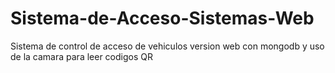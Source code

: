 # Sistema-de-Acceso-Sistemas-Web
Sistema de control de acceso de vehiculos version web con mongodb y uso de la camara para leer codigos QR
